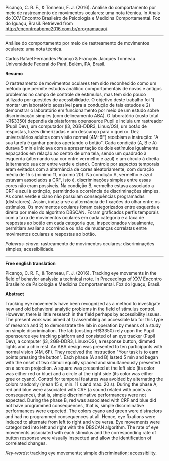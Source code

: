Picanço, C. R. F., & Tonneau, F. J. (2016). Análise do comportamento por meio de rastreamento de movimentos oculares: uma nota técnica. In Anais do XXV Encontro Brasileiro de Psicologia e Medicina Comportamental. Foz do Iguaçu, Brasil. Retrieved from http://encontroabpmc2016.com.br/programacao/
___

Análise do comportamento por meio de rastreamento de movimentos oculares: uma nota técnica.

Carlos Rafael Fernandes Picanço & François Jacques Tonneau.   
Universidade Federal do Pará, Belém, PA, Brasil.

**Resumo**

O rastreamento de movimentos oculares tem sido reconhecido como um método que permite estudos analítico comportamentais de novos e antigos problemas no campo de controle de estímulos, mas tem sido pouco utilizado por questões de acessibilidade. O objetivo deste trabalho foi 1) montar um laboratório acessível para a condução de tais estudos e 2) demonstrar o laboratório em funcionamento por meio de um estudo sobre discriminação simples (com delineamento ABA). O laboratório (custo total ~R$3350) dependia da plataforma opensource Pupil e incluia um rastreador (Pupil Dev), um computador (i3, 2GB-DDR3, Linux/OS), um botão de respostas, luzes dimerizadas e um descanço para o queixo. Dez universitários adultos com visão normal (4M-6F) recebiam a instrução: "A sua tarefa é ganhar pontos apertando o botão". Cada condição (A, B e A) durava 5 min e iniciava com a apresentação de dois estímulos igualmente espaçados em relação ao centro de uma tela, sendo um quadrado à esquerda (alternando sua cor entre vermelho e azul) e um círculo à direita (alternando sua cor entre verde e ciano). Controle por aspectos temporais eram evitados com a alternância de cores aleatoriamente, com duração média de 15 s (mínimo 11, máximo 20). Na condição A, vermelho e azul estavam associados a CRF, isto é, discriminações simples entre essas cores não eram possíveis. Na condição B, vermelho estava associado a CRF e azul à extinção, permitindo a ocorrência de discriminações simples. As cores verde e ciano não possuiam consequências programadas (distratores). Assim, induzia-se a alternância de fixações do olhar entre os estímulos. Os movimentos oculares foram categorizados entre esquerda e direita por meio do algoritmo DBSCAN. Foram graficados perfis temporais com a taxa de movimentos oculares em cada categoria e a taxa de respostas ao botão em cada categoria que, inspecionados visualmente, permitiam avaliar a ocorrência ou não de mudanças correlatas entre movimentos oculares e respostas ao botão.

*Palavras-chave*: rastreamento de movimentos oculares; discriminações simples; acessibilidade.

___

**Free english translation**

Picanço, C. R. F., & Tonneau, F. J. (2016). Tracking eye movements in the field of behavior analysis: a technical note. In Preceedings of XXV Encontro Brasileiro de Psicologia e Medicina Comportamental. Foz do Iguaçu, Brasil.

**Abstract**

Tracking eye movements have been recognized as a method to investigate new and old behavioral analytic problems in the field of stimulus control. However, there is little research in the field perhaps by accessibility issues. The present work was aimed at 1) assembling an accessible lab for this type of research and 2) to demonstrate the lab in operation by means of a study on simple discrimination. The lab (costing ~R$3350) rely upon the Pupil opensource eye tracking platform and consisted of an eye tracker (Pupil Dev), a computer (i3, 2GB-DDR3, Linux/OS), a response button, dimmed lights and a chin rest. An ABA design was presented to ten participants with normal vision (4M, 6F). They received the instruction "Your task is to earn points pressing the button". Each phase (A and B) lasted 5 min and began with the onset of two stimuli equally spaced and simultaneously presented on a screen projection. A square was presented at the left side (its color was either red or blue) and a circle at the right side (its color was either gree or cyano). Control for temporal features was avoided by alternating the colors randomly (mean 15 s, min. 11 s and max. 20 s). During the phase A, red and blue were associated with CRF (a sound related with points as consequence), that is, simple discriminative performances were not expected. During the phase B, red was associated with CRF and blue did not have programmed consequences, that is, simple discriminative performances were expected. The colors cyano and green were distractors and had no programmed consequences at all. Hence, eye fixations were induced to alternate from left to right and vice versa. Eye movements were categorized into left and right with the DBSCAN algorithm. The rate of eye movements associated with each stimulus and the corresponding rate of button response were visually inspected and allow the identification of correlated changes.


*Key-words*: tracking eye movements; simple discrimination; accessibility.

